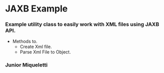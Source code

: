 # JAXB Example

### Example utility class to easily work with XML files using JAXB API.

* Methods to.
  * Create Xml file.
  * Parse Xml File to Object.

### Junior Miqueletti
